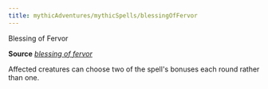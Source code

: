 ```yaml
---
title: mythicAdventures/mythicSpells/blessingOfFervor
---
```

Blessing of Fervor

**Source** [_blessing of fervor_](advanced/spells/blessingOfFervor.md#_blessing-of-fervor)

Affected creatures can choose two of the spell's bonuses each round rather than one.

